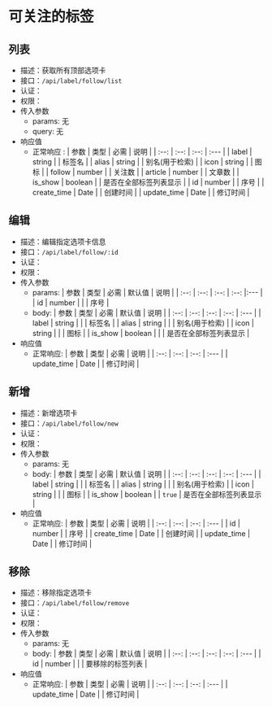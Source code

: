 # 可关注的标签

## 列表 <Badge type="info" text="GET" /> <Badge type="tip" text="已完成" />

- 描述：获取所有顶部选项卡
- 接口：`/api/label/follow/list`
- 认证：<Badge type="tip" text="x" />
- 权限：<Badge type="tip" text="none" />
- 传入参数
  - params: 无
  - query: 无
- 响应值
  - 正常响应<Badge type="tip" text="0" /> <Badge type="warning" text="Array" />:
    | 参数 | 类型 | 必需 | 说明 |
    | :--: | :--: | :--: | :--- |
    | label | string | <Badge type="tip" text="√" /> | 标签名 |
    | alias | string | <Badge type="tip" text="√" /> | 别名(用于检索) |
    | icon | string | <Badge type="tip" text="√" /> | 图标 |
    | follow | number | <Badge type="tip" text="√" /> | 关注数 |
    | article | number | <Badge type="tip" text="√" /> | 文章数 |
    | is_show | boolean | <Badge type="tip" text="√" /> | 是否在全部标签列表显示 |
    | id | number | <Badge type="tip" text="√" /> | 序号 |
    | create_time | Date | <Badge type="tip" text="√" /> | 创建时间 |
    | update_time | Date | <Badge type="tip" text="√" /> | 修订时间 |

## 编辑 <Badge type="info" text="POST" /> <Badge type="tip" text="已完成" />

- 描述：编辑指定选项卡信息
- 接口：`/api/label/follow/:id`
- 认证：<Badge type="danger" text="√" />
- 权限：<Badge type="tip" text="admin" />
- 传入参数
  - params:
    | 参数 | 类型 | 必需 | 默认值 | 说明 |
    | :--: | :--: | :--: | :--: |:--- |
    | id | number | <Badge type="tip" text="√" /> |  | 序号 |
  - body: <Badge type="warning" text="至少一项" />
    | 参数 | 类型 | 必需 | 默认值 | 说明 |
    | :--: | :--: | :--: | :--: | :--- |
    | label | string | <Badge type="danger" text="x" /> |  | 标签名 |
    | alias | string | <Badge type="danger" text="x" /> |  | 别名(用于检索) |
    | icon | string | <Badge type="danger" text="x" /> |  | 图标 |
    | is_show | boolean | <Badge type="danger" text="x" /> |  | 是否在全部标签列表显示 |
- 响应值
  - 正常响应<Badge type="tip" text="0" />:
    | 参数 | 类型 | 必需 | 说明 |
    | :--: | :--: | :--: | :--- |
    | update_time | Date | <Badge type="tip" text="√" /> | 修订时间 |

## 新增 <Badge type="info" text="PUT" /> <Badge type="tip" text="已完成" />

- 描述：新增选项卡
- 接口：`/api/label/follow/new`
- 认证：<Badge type="danger" text="√" />
- 权限：<Badge type="tip" text="admin" />
- 传入参数
  - params: 无
  - body: <Badge type="warning" text="至少一项" />
    | 参数 | 类型 | 必需 | 默认值 | 说明 |
    | :--: | :--: | :--: | :--: | :--- |
    | label | string | <Badge type="tip" text="√" /> |  | 标签名 |
    | alias | string | <Badge type="tip" text="√" /> |  | 别名(用于检索) |
    | icon | string | <Badge type="tip" text="√" /> |  | 图标 |
    | is_show | boolean | <Badge type="danger" text="x" /> | `true` | 是否在全部标签列表显示 |
- 响应值
  - 正常响应<Badge type="tip" text="0" />:
    | 参数 | 类型 | 必需 | 说明 |
    | :--: | :--: | :--: | :--- |
    | id | number | <Badge type="tip" text="√" /> | 序号 |
    | create_time | Date | <Badge type="tip" text="√" /> | 创建时间 |
    | update_time | Date | <Badge type="tip" text="√" /> | 修订时间 |

## 移除 <Badge type="info" text="DELETE" /> <Badge type="tip" text="已完成" />

- 描述：移除指定选项卡
- 接口：`/api/label/follow/remove`
- 认证：<Badge type="danger" text="√" />
- 权限：<Badge type="tip" text="admin" />
- 传入参数
  - params: 无
  - body:
    | 参数 | 类型 | 必需 | 默认值 | 说明 |
    | :--: | :--: | :--: | :--: | :--- |
    | id | number<Badge type="warning" text="MaybeArray" /> | <Badge type="tip" text="√" /> |  | 要移除的标签列表 |
- 响应值
  - 正常响应<Badge type="tip" text="0" />:
    | 参数 | 类型 | 必需 | 说明 |
    | :--: | :--: | :--: | :--- |
    | update_time | Date | <Badge type="tip" text="√" /> | 修订时间 |
